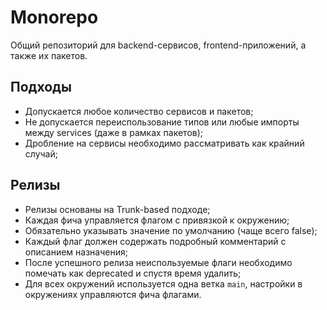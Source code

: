 # Monorepo

Общий репозиторий для backend-сервисов, frontend-приложений, а также их пакетов.

## Подходы

- Допускается любое количество сервисов и пакетов;
- Не допускается переиспользование типов или любые импорты между services (даже в рамках пакетов);
- Дробление на сервисы необходимо рассматривать как крайний случай;

## Релизы

- Релизы основаны на Trunk-based подходе;
- Каждая фича управляется флагом с привязкой к окружению;
- Обязательно указывать значение по умолчанию (чаще всего false);
- Каждый флаг должен содержать подробный комментарий с описанием назначения;
- После успешного релиза неиспользуемые флаги необходимо помечать как deprecated и спустя время удалить;
- Для всех окружений используется одна ветка `main`, настройки в окружениях управляются фича флагами.
